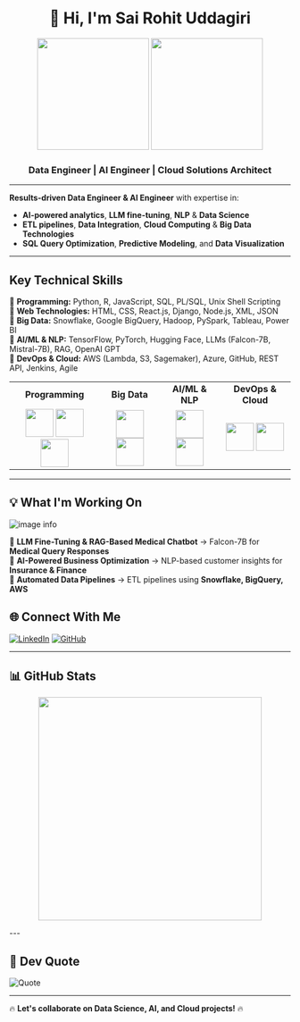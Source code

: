 <h1 align="center">👋 Hi, I'm Sai Rohit Uddagiri</h1>

<p align="center">
  <img src="https://raw.githubusercontent.com/TheDudeThatCode/TheDudeThatCode/master/Assets/Developer.gif" width="200"/>
  <img src="https://media.tenor.com/JymtCWqGASQAAAAC/sun-halo-dragon-head-dance.gif" width="200"/>
</p>

<h3 align="center">Data Engineer | AI Engineer | Cloud Solutions Architect</h3>

---

**Results-driven Data Engineer & AI Engineer** with expertise in:
- **AI-powered analytics**, **LLM fine-tuning**, **NLP** & **Data Science**
- **ETL pipelines**, **Data Integration**, **Cloud Computing** & **Big Data Technologies**
- **SQL Query Optimization**, **Predictive Modeling**, and **Data Visualization**

---

## **Key Technical Skills**
🌟 **Programming:** Python, R, JavaScript, SQL, PL/SQL, Unix Shell Scripting  
🌟 **Web Technologies:** HTML, CSS, React.js, Django, Node.js, XML, JSON  
🌟 **Big Data:** Snowflake, Google BigQuery, Hadoop, PySpark, Tableau, Power BI  
🌟 **AI/ML & NLP:** TensorFlow, PyTorch, Hugging Face, LLMs (Falcon-7B, Mistral-7B), RAG, OpenAI GPT  
🌟 **DevOps & Cloud:** AWS (Lambda, S3, Sagemaker), Azure, GitHub, REST API, Jenkins, Agile  

<table>
<tr>
  <td align="center"><b>Programming</b></td>
  <td align="center"><b>Big Data</b></td>
  <td align="center"><b>AI/ML & NLP</b></td>
  <td align="center"><b>DevOps & Cloud</b></td>
</tr>
<tr>
  <td align="center">
    <img src="https://cdn.jsdelivr.net/gh/devicons/devicon/icons/python/python-original.svg" width="50"/>
    <img src="https://cdn.jsdelivr.net/gh/devicons/devicon/icons/javascript/javascript-original.svg" width="50"/>
    <img src="https://cdn.jsdelivr.net/gh/devicons/devicon/icons/java/java-original.svg" width="50"/>
  </td>
  <td align="center">
    <img src="https://cdn.jsdelivr.net/gh/devicons/devicon/icons/hadoop/hadoop-original.svg" width="50"/>
    <img src="https://cdn.jsdelivr.net/gh/devicons/devicon/icons/googlecloud/googlecloud-original.svg" width="50"/>
  </td>
  <td align="center">
    <img src="https://cdn.jsdelivr.net/gh/devicons/devicon/icons/pytorch/pytorch-original.svg" width="50"/>
    <img src="https://huggingface.co/front/assets/huggingface_logo-noborder.svg" width="50"/>
  </td>
  <td align="center">
    <img src="https://cdn.jsdelivr.net/gh/devicons/devicon/icons/azure/azure-original.svg" width="50"/>
    <img src="https://cdn.jsdelivr.net/gh/devicons/devicon/icons/docker/docker-original.svg" width="50"/>
  </td>
</tr>
</table>

---

## 💡 **What I'm Working On**

 ![image info](https://opendatascience.com/wp-content/uploads/2017/12/keywords_wordcloud-e1512165849912.png)

🔹 **LLM Fine-Tuning & RAG-Based Medical Chatbot** → Falcon-7B for **Medical Query Responses**  
🔹 **AI-Powered Business Optimization** → NLP-based customer insights for **Insurance & Finance**  
🔹 **Automated Data Pipelines** → ETL pipelines using **Snowflake, BigQuery, AWS**  


## 🌐 **Connect With Me**
[![LinkedIn](https://img.shields.io/badge/LinkedIn-%230077B5.svg?logo=linkedin&logoColor=white)](https://www.linkedin.com/in/sairohituddagiri/)  [![GitHub](https://img.shields.io/badge/GitHub-181717.svg?logo=github&logoColor=white)](https://github.com/Rohituddagiri)  

---

## 📊 **GitHub Stats**
<p align="center">
  <img src="https://github-readme-stats.vercel.app/api/top-langs/?username=Rohituddagiri&layout=compact&theme=dark" width="400"/>
</p>
---

## 📝 **Dev Quote**
![Quote](https://quotes-github-readme.vercel.app/api?type=horizontal&theme=radical)

---

🔥 **Let's collaborate on Data Science, AI, and Cloud projects!** 🔥  
